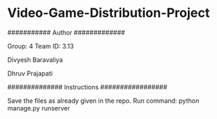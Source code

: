 # Video-Game-Distribution-Project
########### Author ############# 

Group: 4 
Team ID: 3.13

Divyesh Baravaliya

Dhruv Prajapati

############## Instructions #################

Save the files as already given in the repo.
Run command: python manage.py runserver
